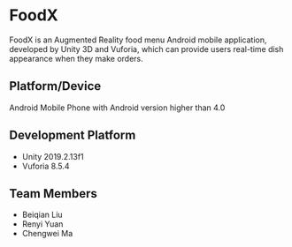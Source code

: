 # FoodX

FoodX is an Augmented Reality food menu Android mobile application, developed by Unity 3D and Vuforia, which can provide users real-time dish appearance when they make orders.

## Platform/Device
Android Mobile Phone with Android version higher than 4.0

## Development Platform
* Unity 2019.2.13f1  
* Vuforia 8.5.4

## Team Members
* Beiqian Liu  
* Renyi Yuan  
* Chengwei Ma
